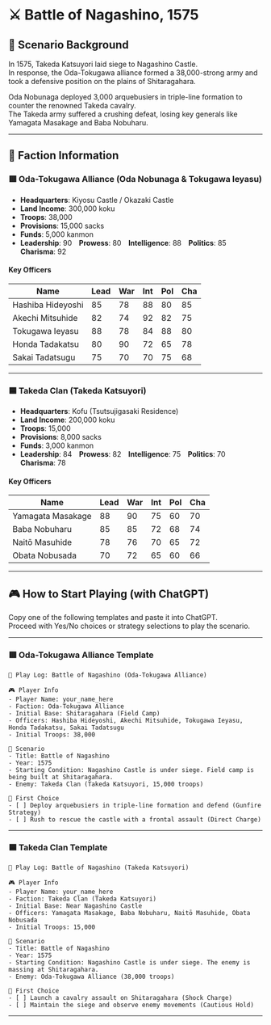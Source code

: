 # ⚔️ Battle of Nagashino, 1575

## 📘 Scenario Background

In 1575, Takeda Katsuyori laid siege to Nagashino Castle.  
In response, the Oda-Tokugawa alliance formed a 38,000-strong army and took a defensive position on the plains of Shitaragahara.

Oda Nobunaga deployed 3,000 arquebusiers in triple-line formation to counter the renowned Takeda cavalry.  
The Takeda army suffered a crushing defeat, losing key generals like Yamagata Masakage and Baba Nobuharu.

---

## 🧠 Faction Information

### 🟥 Oda-Tokugawa Alliance (Oda Nobunaga & Tokugawa Ieyasu)

- **Headquarters**: Kiyosu Castle / Okazaki Castle  
- **Land Income**: 300,000 koku  
- **Troops**: 38,000  
- **Provisions**: 15,000 sacks  
- **Funds**: 5,000 kanmon  
- **Leadership**: 90 **Prowess**: 80 **Intelligence**: 88 **Politics**: 85 **Charisma**: 92  

#### Key Officers

| Name             | Lead | War | Int | Pol | Cha |
|------------------|------|-----|-----|-----|-----|
| Hashiba Hideyoshi | 85   | 78  | 88  | 80  | 85  |
| Akechi Mitsuhide  | 82   | 74  | 92  | 82  | 75  |
| Tokugawa Ieyasu   | 88   | 78  | 84  | 88  | 80  |
| Honda Tadakatsu   | 80   | 90  | 72  | 65  | 78  |
| Sakai Tadatsugu   | 75   | 70  | 70  | 75  | 68  |

---

### 🟦 Takeda Clan (Takeda Katsuyori)

- **Headquarters**: Kofu (Tsutsujigasaki Residence)  
- **Land Income**: 200,000 koku  
- **Troops**: 15,000  
- **Provisions**: 8,000 sacks  
- **Funds**: 3,000 kanmon  
- **Leadership**: 84 **Prowess**: 82 **Intelligence**: 75 **Politics**: 70 **Charisma**: 78  

#### Key Officers

| Name             | Lead | War | Int | Pol | Cha |
|------------------|------|-----|-----|-----|-----|
| Yamagata Masakage | 88   | 90  | 75  | 60  | 70  |
| Baba Nobuharu     | 85   | 85  | 72  | 68  | 74  |
| Naitō Masuhide    | 78   | 76  | 70  | 65  | 72  |
| Obata Nobusada    | 70   | 72  | 65  | 60  | 66  |

---

## 🎮 How to Start Playing (with ChatGPT)

Copy one of the following templates and paste it into ChatGPT.  
Proceed with Yes/No choices or strategy selections to play the scenario.

---

### 🟥 Oda-Tokugawa Alliance Template
```
📝 Play Log: Battle of Nagashino (Oda-Tokugawa Alliance)

🎮 Player Info
- Player Name: your_name_here
- Faction: Oda-Tokugawa Alliance
- Initial Base: Shitaragahara (Field Camp)
- Officers: Hashiba Hideyoshi, Akechi Mitsuhide, Tokugawa Ieyasu, Honda Tadakatsu, Sakai Tadatsugu
- Initial Troops: 38,000

📘 Scenario
- Title: Battle of Nagashino
- Year: 1575
- Starting Condition: Nagashino Castle is under siege. Field camp is being built at Shitaragahara.
- Enemy: Takeda Clan (Takeda Katsuyori, 15,000 troops)

🎯 First Choice
- [ ] Deploy arquebusiers in triple-line formation and defend (Gunfire Strategy)
- [ ] Rush to rescue the castle with a frontal assault (Direct Charge)
```

---

### 🟦 Takeda Clan Template
```
📝 Play Log: Battle of Nagashino (Takeda Katsuyori)

🎮 Player Info
- Player Name: your_name_here
- Faction: Takeda Clan (Takeda Katsuyori)
- Initial Base: Near Nagashino Castle
- Officers: Yamagata Masakage, Baba Nobuharu, Naitō Masuhide, Obata Nobusada
- Initial Troops: 15,000

📘 Scenario
- Title: Battle of Nagashino
- Year: 1575
- Starting Condition: Nagashino Castle is under siege. The enemy is massing at Shitaragahara.
- Enemy: Oda-Tokugawa Alliance (38,000 troops)

🎯 First Choice
- [ ] Launch a cavalry assault on Shitaragahara (Shock Charge)
- [ ] Maintain the siege and observe enemy movements (Cautious Hold)
```

---




